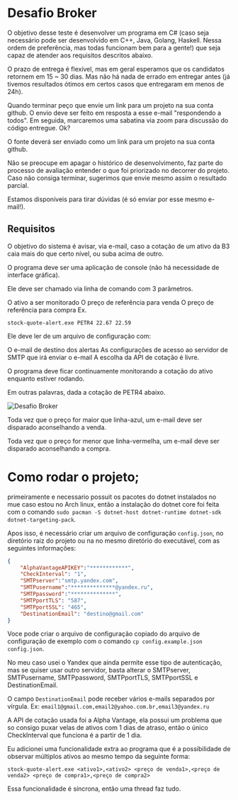 # Desafio Broker

O objetivo desse teste é desenvolver um programa em C# (caso seja necessário pode ser desenvolvido em C++, Java, Golang, Haskell. Nessa ordem de preferência, mas todas funcionam bem para a gente!) que seja capaz de atender aos requisitos descritos abaixo.


O prazo de entrega é flexível, mas em geral esperamos que os candidatos retornem em 15 ~ 30 dias. Mas não há nada de errado em entregar antes (já tivemos resultados ótimos em certos casos que entregaram em menos de 24h).

Quando terminar peço que envie um link para um projeto na sua conta github.  O envio deve ser feito em resposta a esse e-mail "respondendo a todos". Em seguida, marcaremos uma sabatina via zoom para discussão do código entregue. Ok?

O fonte deverá ser enviado como um link para um projeto na sua conta github.

Não se preocupe em apagar o histórico de desenvolvimento, faz parte do processo de avaliação entender o que foi priorizado no decorrer do projeto. Caso não consiga terminar, sugerimos que envie mesmo assim o resultado parcial.

Estamos disponíveis para tirar dúvidas (é só enviar por esse mesmo e-mail!).


## Requisitos

O objetivo do sistema é avisar, via e-mail, caso a cotação de um ativo da B3 caia mais do que certo nível, ou suba acima de outro.

O programa deve ser uma aplicação de console (não há necessidade de interface gráfica).

Ele deve ser chamado via linha de comando com 3 parâmetros.

O ativo a ser monitorado
O preço de referência para venda
O preço de referência para compra
Ex.

`stock-quote-alert.exe PETR4 22.67 22.59` 

Ele deve ler de um arquivo de configuração com:

O e-mail de destino dos alertas
As configurações de acesso ao servidor de SMTP que irá enviar o e-mail
A escolha da API de cotação é livre.

O programa deve ficar continuamente monitorando a cotação do ativo enquanto estiver rodando.

Em outras palavras, dada a cotação de PETR4 abaixo.

![Desafio Broker](https://user-images.githubusercontent.com/15125899/184268742-d34f7b66-373d-4535-a1f0-32d61bc44cd1.JPG)

Toda vez que o preço for maior que linha-azul, um e-mail deve ser disparado aconselhando a venda.

Toda vez que o preço for menor que linha-vermelha, um e-mail deve ser disparado aconselhando a compra.

# Como rodar o projeto;

primeiramente e necessario possuit os pacotes do dotnet instalados no mue caso estou no Arch linux, então a instalação do dotnet core foi feita com o comando `sudo pacman -S dotnet-host dotnet-runtime dotnet-sdk dotnet-targeting-pack`.

Apos isso, é necessário criar um arquivo de configuração `config.json`, no diretório raiz do projeto ou na no mesmo diretório do executável, com as seguintes informações:

```json
{
    "AlphaVantageAPIKEY":"************",
    "CheckInterval": "1",
    "SMTPserver":"smtp.yandex.com",
    "SMTPusername":"**************@yandex.ru",
    "SMTPpassword":"**************",
    "SMTPportTLS": "587",
    "SMTPportSSL": "465",
    "DestinationEmail": "destino@gmail.com"
}
```

Voce pode criar o arquivo de configuração copiado do arquivo de configuração de exemplo com o comando `cp config.example.json config.json`.

No meu caso usei o Yandex que ainda permite esse tipo de autenticação, mas se quiser usar outro servidor, basta alterar o SMTPserver, SMTPusername, SMTPpassword, SMTPportTLS, SMTPportSSL e DestinationEmail.

O campo `DestinationEmail` pode receber vários e-mails separados por vírgula. Ex: `email1@gmail.com,email2@yahoo.com.br,email3@yandex.ru`

A API de cotação usada foi a Alpha Vantage, ela possui um problema que so consigo puxar velas de ativos com 1 dias de atraso, então o único CheckInterval que funciona é a partir de 1 dia.

Eu adicionei uma funcionalidade extra ao programa que é a possibilidade de observar múltiplos ativos ao mesmo tempo da seguinte forma: 

`stock-quote-alert.exe <ativo1>,<ativo2> <preço de venda1>,<preço de venda2> <preço de compra1>,<preço de compra2>`

Essa funcionalidade é síncrona, então uma thread faz tudo.
